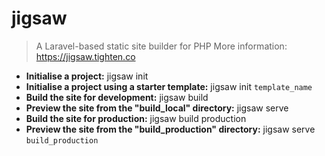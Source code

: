 # jigsaw
> A Laravel-based static site builder for PHP
> More information: <https://jigsaw.tighten.co>
- **Initialise a project:**
jigsaw init
- **Initialise a project using a starter template:**
jigsaw init `template_name`
- **Build the site for development:**
jigsaw build
- **Preview the site from the "build_local" directory:**
jigsaw serve
- **Build the site for production:**
jigsaw build production
- **Preview the site from the "build_production" directory:**
jigsaw serve `build_production`
